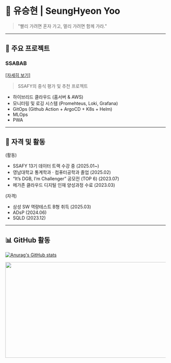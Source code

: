 # 👋 유승현 | SeungHyeon Yoo

> "빨리 가려면 혼자 가고, 멀리 가려면 함께 가라."

---

## 🚀 주요 프로젝트

### SSABAB  
[[자세히 보기]](https://github.com/ssabab)

> SSAFY의 중식 평가 및 추천 프로젝트
- 하이브리드 클라우드 (홈서버 & AWS)
- 모니터링 및 로깅 시스템 (Promehteus, Loki, Grafana)
- GitOps (Github Action + ArgoCD + K8s + Helm)
- MLOps
- PWA

---


## 🏅 자격 및 활동
(활동)
- SSAFY 13기 데이터 트랙 수강 중 (2025.01~)
- 영남대학교 통계학과 · 컴퓨터공학과 졸업 (2025.02)
- “It’s DGB, I’m Challenger” 공모전 (TOP 6) (2023.07)
- 메가존 클라우드 디지털 인재 양성과정 수료 (2023.03)

(자격)
- 삼성 SW 역량테스트 B형 취득 (2025.03)
- ADsP (2024.06)
- SQLD (2023.12)

---

## 📊 GitHub 활동

[![Anurag's GitHub stats](https://github-readme-stats.vercel.app/api?username=Yoo-SeungHyeon&show_icons=true&theme=default)](https://github.com/anuraghazra/github-readme-stats)

<a href="https://www.solve-nyang.com"><img src="https://api.solve-nyang.com/compose/ysh01150" width="600" height="300"/></a>

